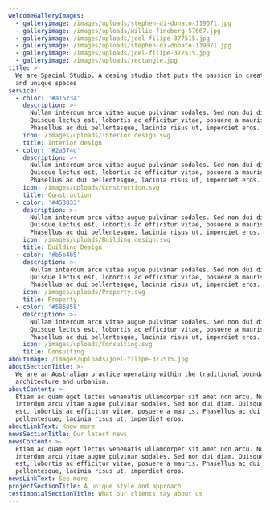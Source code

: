 ```yaml
---
welcomeGalleryImages:
  - galleryimage: /images/uploads/stephen-di-donato-119071.jpg
  - galleryimage: /images/uploads/willie-fineberg-57667.jpg
  - galleryimage: /images/uploads/joel-filipe-377515.jpg
  - galleryimage: /images/uploads/stephen-di-donato-119071.jpg
  - galleryimage: /images/uploads/joel-filipe-377515.jpg
  - galleryimage: /images/uploads/rectangle.jpg
title: >-
  We are Spacial Studio. A desing studio that puts the passion in creating new
  and unique spaces
service:
  - color: '#a15734'
    description: >-
      Nullam interdum arcu vitae augue pulvinar sodales. Sed non dui diam.
      Quisque lectus est, lobortis ac efficitur vitae, posuere a mauris.
      Phasellus ac dui pellentesque, lacinia risus ut, imperdiet eros.
    icon: /images/uploads/Interior design.svg
    title: Interior design
  - color: '#2a374d'
    description: >-
      Nullam interdum arcu vitae augue pulvinar sodales. Sed non dui diam.
      Quisque lectus est, lobortis ac efficitur vitae, posuere a mauris.
      Phasellus ac dui pellentesque, lacinia risus ut, imperdiet eros.
    icon: /images/uploads/Construction.svg
    title: Construction
  - color: '#453833'
    description: >-
      Nullam interdum arcu vitae augue pulvinar sodales. Sed non dui diam.
      Quisque lectus est, lobortis ac efficitur vitae, posuere a mauris.
      Phasellus ac dui pellentesque, lacinia risus ut, imperdiet eros.
    icon: /images/uploads/Building design.svg
    title: Building Design
  - color: '#b5b4b5'
    description: >-
      Nullam interdum arcu vitae augue pulvinar sodales. Sed non dui diam.
      Quisque lectus est, lobortis ac efficitur vitae, posuere a mauris.
      Phasellus ac dui pellentesque, lacinia risus ut, imperdiet eros.
    icon: /images/uploads/Property.svg
    title: Property
  - color: '#585858'
    description: >-
      Nullam interdum arcu vitae augue pulvinar sodales. Sed non dui diam.
      Quisque lectus est, lobortis ac efficitur vitae, posuere a mauris.
      Phasellus ac dui pellentesque, lacinia risus ut, imperdiet eros.
    icon: /images/uploads/Consulting.svg
    title: Consulting
aboutImage: /images/uploads/joel-filipe-377515.jpg
aboutSectionTitle: >-
  We are an Australian practice operating within the traditional boundaries of
  architecture and urbanism.
aboutContent: >-
  Etiam ac quam eget lectus venenatis ullamcorper sit amet non arcu. Nullam
  interdum arcu vitae augue pulvinar sodales. Sed non dui diam. Quisque lectus
  est, lobortis ac efficitur vitae, posuere a mauris. Phasellus ac dui
  pellentesque, lacinia risus ut, imperdiet eros.
aboutLinkText: Know more
newsSectionTitle: Our latest news
newsContent: >-
  Etiam ac quam eget lectus venenatis ullamcorper sit amet non arcu. Nullam
  interdum arcu vitae augue pulvinar sodales. Sed non dui diam. Quisque lectus
  est, lobortis ac efficitur vitae, posuere a mauris. Phasellus ac dui
  pellentesque, lacinia risus ut, imperdiet eros.
newsLinkText: See more
projectSectionTitle: A unique style and approach
testimonialSectionTitle: What our clients say about us
---
```


